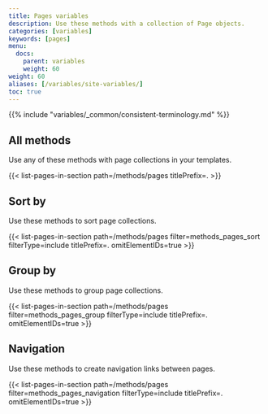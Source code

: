 ```yaml
---
title: Pages variables
description: Use these methods with a collection of Page objects.
categories: [variables]
keywords: [pages]
menu:
  docs:
    parent: variables
    weight: 60
weight: 60
aliases: [/variables/site-variables/]
toc: true
---
```


{{% include "variables/_common/consistent-terminology.md" %}}

## All methods

Use any of these methods with page collections in your templates.

{{< list-pages-in-section path=/methods/pages titlePrefix=. >}}

## Sort by

Use these methods to sort page collections.

{{< list-pages-in-section path=/methods/pages filter=methods_pages_sort filterType=include titlePrefix=. omitElementIDs=true >}}

## Group by

Use these methods to group page collections.

{{< list-pages-in-section path=/methods/pages filter=methods_pages_group filterType=include titlePrefix=. omitElementIDs=true >}}

## Navigation

Use these methods to create navigation links between pages.

{{< list-pages-in-section path=/methods/pages filter=methods_pages_navigation filterType=include titlePrefix=. omitElementIDs=true >}}
